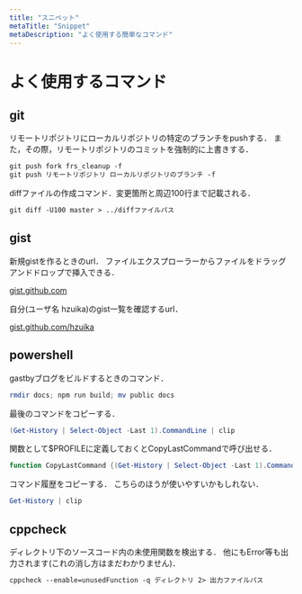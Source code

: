 ```yaml
---
title: "スニペット"
metaTitle: "Snippet"
metaDescription: "よく使用する簡単なコマンド"
---
```


# よく使用するコマンド

## git

リモートリポジトリにローカルリポジトリの特定のブランチをpushする．
また，その際，リモートリポジトリのコミットを強制的に上書きする．
```txt
git push fork frs_cleanup -f
git push リモートリポジトリ ローカルリポジトリのブランチ -f
```


diffファイルの作成コマンド．変更箇所と周辺100行まで記載される．
```txt
git diff -U100 master > ../diffファイルパス
```

## gist

新規gistを作るときのurl．
ファイルエクスプローラーからファイルをドラッグアンドドロップで挿入できる．

[gist.github.com](gist.github.com)

自分(ユーザ名 hzuika)のgist一覧を確認するurl．

[gist.github.com/hzuika](gist.github.com/hzuika)

## powershell

gastbyブログをビルドするときのコマンド．
```ps1
rmdir docs; npm run build; mv public docs
```

最後のコマンドをコピーする．
```ps1
(Get-History | Select-Object -Last 1).CommandLine | clip
```

関数として$PROFILEに定義しておくとCopyLastCommandで呼び出せる．
```ps1
function CopyLastCommand {(Get-History | Select-Object -Last 1).CommandLine | clip}
```

コマンド履歴をコピーする．
こちらのほうが使いやすいかもしれない．
```ps1
Get-History | clip
```

## cppcheck
ディレクトリ下のソースコード内の未使用関数を検出する．
他にもError等も出力されます(これの消し方はまだわかりません)．
```txt
cppcheck --enable=unusedFunction -q ディレクトリ 2> 出力ファイルパス
```